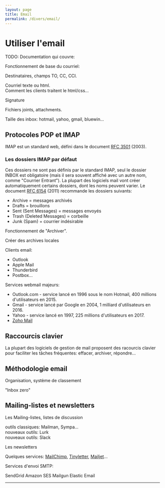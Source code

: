 ```yaml
---
layout: page
title: Email
permalink: /divers/email/
---
```


# Utiliser l'email

TODO: Documentation qui couvre:

Fonctionnement de base du courriel:

Destinataires, champs TO, CC, CCI.

Courriel texte ou html.  
Comment les clients traitent le html/css...

Signature

Fichiers joints, attachments.

Taille des inbox: hotmail, yahoo, gmail, bluewin...

## Protocoles POP et IMAP

IMAP est un standard web, défini dans le document [RFC 3501](https://tools.ietf.org/html/rfc3501) (2003).

### Les dossiers IMAP par défaut

Ces dossiers ne sont pas définis par le standard IMAP, seul le dossier INBOX est obligatoire (mais il sera souvent affiché avec un autre nom, comme "Courrier Entrant"). La plupart des logiciels mail vont créer automatiquement certains dossiers, dont les noms peuvent varier. Le document [RFC 6154](https://tools.ietf.org/html/rfc6154) (2011) recommande les dossiers suivants:

- Archive = messages archivés
- Drafts = brouillons
- Sent (Sent Messages) = messages envoyés
- Trash (Deleted Messages) = corbeille
- Junk (Spam) = courrier indésirable

Fonctionnement de "Archiver".

Créer des archives locales

Clients email: 

* Outlook
* Apple Mail
* Thunderbird
* Postbox...

Services webmail majeurs:

- Outlook.com - service lancé en 1996 sous le nom Hotmail, 400 millions d'utilisateurs en 2015.
- Gmail - service lancé par Google en 2004, 1 milliard d'utilisateurs en 2016.
- Yahoo - service lancé en 1997, 225 millions d'utilisateurs en 2017.
- [Zoho Mail](https://www.zoho.eu/mail/)

## Raccourcis clavier

La plupart des logiciels de gestion de mail proposent des racourcis clavier pour faciliter les tâches fréquentes: effacer, archiver, répondre...

## Méthodologie email

Organisation, système de classement

"Inbox zero"

## Mailing-listes et newsletters

Les Mailing-listes, listes de discussion

outils classiques: Mailman, Sympa...   
nouveaux outils: Lurk  
nouveaux outils: Slack

Les newsletters

Quelques services: [MailChimp](https://mailchimp.com/), [Tinyletter](https://tinyletter.com/), [Mailjet](https://www.mailjet.com/pricing_v3)...

Services d'envoi SMTP:

SendGrid
Amazon SES
Mailgun
Elastic Email

***